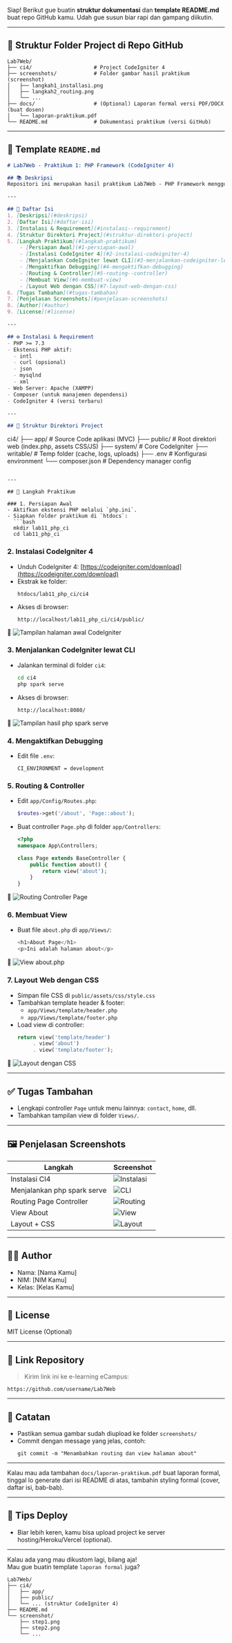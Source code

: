 Siap! Berikut gue buatin **struktur dokumentasi** dan **template README.md** buat repo GitHub kamu. Udah gue susun biar rapi dan gampang diikutin.

---

## 📁 Struktur Folder Project di Repo GitHub
```
Lab7Web/
├── ci4/                    # Project CodeIgniter 4
├── screenshots/            # Folder gambar hasil praktikum (screenshot)
│   ├── langkah1_installasi.png
│   ├── langkah2_routing.png
│   └── ...
├── docs/                   # (Optional) Laporan formal versi PDF/DOCX (buat dosen)
│   └── laporan-praktikum.pdf
└── README.md               # Dokumentasi praktikum (versi GitHub)
```

---

## 📝 Template `README.md`

```markdown
# Lab7Web - Praktikum 1: PHP Framework (CodeIgniter 4)

## 📚 Deskripsi
Repositori ini merupakan hasil praktikum Lab7Web - PHP Framework menggunakan **CodeIgniter 4**. Praktikum mencakup pemahaman dasar framework, konsep MVC, routing, controller, view, serta pembuatan layout sederhana dengan CSS.

---

## 📝 Daftar Isi
1. [Deskripsi](#deskripsi)
2. [Daftar Isi](#daftar-isi)
3. [Instalasi & Requirement](#instalasi--requirement)
4. [Struktur Direktori Project](#struktur-direktori-project)
5. [Langkah Praktikum](#langkah-praktikum)
    - [Persiapan Awal](#1-persiapan-awal)
    - [Instalasi CodeIgniter 4](#2-instalasi-codeigniter-4)
    - [Menjalankan CodeIgniter lewat CLI](#3-menjalankan-codeigniter-lewat-cli)
    - [Mengaktifkan Debugging](#4-mengaktifkan-debugging)
    - [Routing & Controller](#5-routing--controller)
    - [Membuat View](#6-membuat-view)
    - [Layout Web dengan CSS](#7-layout-web-dengan-css)
6. [Tugas Tambahan](#tugas-tambahan)
7. [Penjelasan Screenshots](#penjelasan-screenshots)
8. [Author](#author)
9. [License](#license)

---

## ⚙️ Instalasi & Requirement
- PHP >= 7.3
- Ekstensi PHP aktif:
  - intl
  - curl (opsional)
  - json
  - mysqlnd
  - xml
- Web Server: Apache (XAMPP)
- Composer (untuk manajemen dependensi)
- CodeIgniter 4 (versi terbaru)

---

## 📂 Struktur Direktori Project
```
ci4/
├── app/                # Source Code aplikasi (MVC)
├── public/             # Root direktori web (index.php, assets CSS/JS)
├── system/             # Core CodeIgniter
├── writable/           # Temp folder (cache, logs, uploads)
├── .env                # Konfigurasi environment
└── composer.json       # Dependency manager config
```

---

## 🚀 Langkah Praktikum

### 1. Persiapan Awal
- Aktifkan ekstensi PHP melalui `php.ini`.
- Siapkan folder praktikum di `htdocs`:
  ```bash
  mkdir lab11_php_ci
  cd lab11_php_ci
  ```

### 2. Instalasi CodeIgniter 4
- Unduh CodeIgniter 4: [https://codeigniter.com/download](https://codeigniter.com/download)
- Ekstrak ke folder:
  ```
  htdocs/lab11_php_ci/ci4
  ```
- Akses di browser:
  ```
  http://localhost/lab11_php_ci/ci4/public/
  ```

📸 ![Tampilan halaman awal CodeIgniter](screenshots/langkah1_installasi.png)

### 3. Menjalankan CodeIgniter lewat CLI
- Jalankan terminal di folder `ci4`:
  ```bash
  cd ci4
  php spark serve
  ```
- Akses di browser:
  ```
  http://localhost:8080/
  ```

📸 ![Tampilan hasil php spark serve](screenshots/langkah2_cli.png)

### 4. Mengaktifkan Debugging
- Edit file `.env`:
  ```
  CI_ENVIRONMENT = development
  ```

### 5. Routing & Controller
- Edit `app/Config/Routes.php`:
  ```php
  $routes->get('/about', 'Page::about');
  ```
- Buat controller `Page.php` di folder `app/Controllers`:
  ```php
  <?php
  namespace App\Controllers;
  
  class Page extends BaseController {
      public function about() {
          return view('about');
      }
  }
  ```
📸 ![Routing Controller Page](screenshots/langkah3_routing.png)

### 6. Membuat View
- Buat file `about.php` di `app/Views/`:
  ```php
  <h1>About Page</h1>
  <p>Ini adalah halaman about</p>
  ```
📸 ![View about.php](screenshots/langkah4_view.png)

### 7. Layout Web dengan CSS
- Simpan file CSS di `public/assets/css/style.css`
- Tambahkan template header & footer:
  - `app/Views/template/header.php`
  - `app/Views/template/footer.php`
- Load view di controller:
  ```php
  return view('template/header')
       . view('about')
       . view('template/footer');
  ```

📸 ![Layout dengan CSS](screenshots/langkah5_css.png)

---

## ✅ Tugas Tambahan
- Lengkapi controller `Page` untuk menu lainnya: `contact`, `home`, dll.
- Tambahkan tampilan view di folder `Views/`.

---

## 🖼️ Penjelasan Screenshots
| Langkah                    | Screenshot                                    |
|----------------------------|-----------------------------------------------|
| Instalasi CI4              | ![Instalasi](screenshots/langkah1_installasi.png) |
| Menjalankan php spark serve| ![CLI](screenshots/langkah2_cli.png)             |
| Routing Page Controller    | ![Routing](screenshots/langkah3_routing.png)     |
| View About                 | ![View](screenshots/langkah4_view.png)           |
| Layout + CSS               | ![Layout](screenshots/langkah5_css.png)          |

---

## 👨‍💻 Author
- Nama: [Nama Kamu]
- NIM: [NIM Kamu]
- Kelas: [Kelas Kamu]

---

## 📝 License
MIT License (Optional)

---

## 🔗 Link Repository
> Kirim link ini ke e-learning eCampus:
```
https://github.com/username/Lab7Web
```
---

## 📌 Catatan
- Pastikan semua gambar sudah diupload ke folder `screenshots/`
- Commit dengan message yang jelas, contoh:
  ```
  git commit -m "Menambahkan routing dan view halaman about"
  ```

---

Kalau mau ada tambahan `docs/laporan-praktikum.pdf` buat laporan formal, tinggal lo generate dari isi README di atas, tambahin styling formal (cover, daftar isi, bab-bab).

---

## 🚀 Tips Deploy
- Biar lebih keren, kamu bisa upload project ke server hosting/Heroku/Vercel (optional).

---

Kalau ada yang mau dikustom lagi, bilang aja!  
Mau gue buatin template `laporan formal` juga?

```
Lab7Web/
├── ci4/
│   ├── app/
│   ├── public/
│   └── ... (struktur CodeIgniter 4)
├── README.md
└── screenshot/
    ├── step1.png
    ├── step2.png
    └── ...
